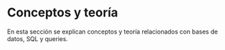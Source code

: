 # Conceptos y teoría

En esta sección se explican conceptos y teoría relacionados con bases de datos, SQL y queries.

```{tableofcontents}
````